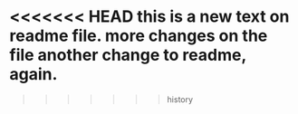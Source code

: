 <<<<<<< HEAD
this is a new text on readme file.
**more changes on the file**
another change to readme, again.
=======
>>>>>>> history
